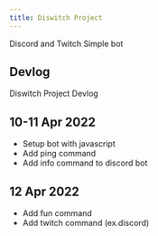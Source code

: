 ```yaml
---
title: Diswitch Project
---
```


Discord and Twitch Simple bot

## Devlog

Diswitch Project Devlog

## 10-11 Apr 2022

- Setup bot with javascript
- Add ping command
- Add info command to discord bot

## 12 Apr 2022

- Add fun command
- Add twitch command (ex.discord)